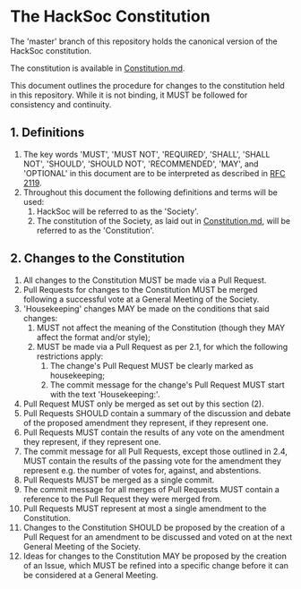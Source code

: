 # The HackSoc Constitution

The 'master' branch of this repository holds the canonical version of the HackSoc constitution.

The constitution is available in [Constitution.md](./Constitution.md).

This document outlines the procedure for changes to the constitution held in this repository. While it is not binding, it MUST be followed for consistency and continuity.

## 1. Definitions

1. The key words 'MUST', 'MUST NOT', 'REQUIRED', 'SHALL', 'SHALL NOT', 'SHOULD', 'SHOULD NOT', 'RECOMMENDED', 'MAY', and 'OPTIONAL' in this document are to be interpreted as described in [RFC 2119](https://www.ietf.org/rfc/rfc2119.txt).
2. Throughout this document the following definitions and terms will be used:
    1. HackSoc will be referred to as the 'Society'.
    2. The constitution of the Society, as laid out in [Constitution.md](./Constitution.md), will be referred to as the 'Constitution'.

## 2. Changes to the Constitution

1. All changes to the Constitution MUST be made via a Pull Request.
2. Pull Requests for changes to the Constitution MUST be merged following a successful vote at a General Meeting of the Society.
3. 'Housekeeping' changes MAY be made on the conditions that said changes:
    1. MUST not affect the meaning of the Constitution (though they MAY affect the format and/or style);
    2. MUST be made via a Pull Request as per 2.1, for which the following restrictions apply:
        1. The change's Pull Request MUST be clearly marked as housekeeping;
        2. The commit message for the change's Pull Request MUST start with the text 'Housekeeping:'.
4. Pull Request MUST only be merged as set out by this section (2).
5. Pull Requests SHOULD contain a summary of the discussion and debate of the proposed amendment they represent, if they represent one.
6. Pull Requests MUST contain the results of any vote on the amendment they represent, if they represent one.
7. The commit message for all Pull Requests, except those outlined in 2.4, MUST contain the results of the passing vote for the amendment they represent e.g. the number of votes for, against, and abstentions.
8. Pull Requests MUST be merged as a single commit.
9. The commit message for all merges of Pull Requests MUST contain a reference to the Pull Request they were merged from.
10. Pull Requests MUST represent at most a single amendment to the Constitution.
11. Changes to the Constitution SHOULD be proposed by the creation of a Pull Request for an amendment to be discussed and voted on at the next General Meeting of the Society.
12. Ideas for changes to the Constitution MAY be proposed by the creation of an Issue, which MUST be refined into a specific change before it can be considered at a General Meeting.
